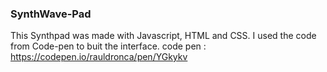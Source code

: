 ### SynthWave-Pad

This Synthpad was made with Javascript, HTML and CSS. I used the code from Code-pen to buit the interface. 
code pen : https://codepen.io/rauldronca/pen/YGkykv
